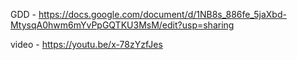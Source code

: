 GDD - https://docs.google.com/document/d/1NB8s_886fe_5jaXbd-MtysqA0hwm6mYvPpGQTKU3MsM/edit?usp=sharing

video - https://youtu.be/x-78zYzfJes
